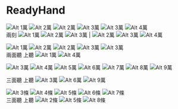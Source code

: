 # ReadyHand

![Alt 1萬](https://upload.wikimedia.org/wikipedia/commons/1/1f/MJm1plane.png)
![Alt 2萬](https://upload.wikimedia.org/wikipedia/commons/6/6f/MJm2plane.png)
![Alt 2萬](https://upload.wikimedia.org/wikipedia/commons/6/6f/MJm2plane.png)
![Alt 3萬](https://upload.wikimedia.org/wikipedia/commons/f/f6/MJm3plane.png)
![Alt 3萬](https://upload.wikimedia.org/wikipedia/commons/f/f6/MJm3plane.png)
![Alt 4萬](https://upload.wikimedia.org/wikipedia/commons/d/de/MJm4plane.png)  
兩刻
![Alt 1萬](https://upload.wikimedia.org/wikipedia/commons/1/1f/MJm1plane.png)
![Alt 2萬](https://upload.wikimedia.org/wikipedia/commons/6/6f/MJm2plane.png)
![Alt 3萬](https://upload.wikimedia.org/wikipedia/commons/f/f6/MJm3plane.png)
|
![Alt 2萬](https://upload.wikimedia.org/wikipedia/commons/6/6f/MJm2plane.png)
![Alt 3萬](https://upload.wikimedia.org/wikipedia/commons/f/f6/MJm3plane.png)
![Alt 4萬](https://upload.wikimedia.org/wikipedia/commons/d/de/MJm4plane.png)


![Alt 1萬](https://upload.wikimedia.org/wikipedia/commons/1/1f/MJm1plane.png)
![Alt 2萬](https://upload.wikimedia.org/wikipedia/commons/6/6f/MJm2plane.png)
![Alt 2萬](https://upload.wikimedia.org/wikipedia/commons/6/6f/MJm2plane.png)
![Alt 3萬](https://upload.wikimedia.org/wikipedia/commons/f/f6/MJm3plane.png)
![Alt 3萬](https://upload.wikimedia.org/wikipedia/commons/f/f6/MJm3plane.png)  
兩面聽 上聽
![Alt 1萬](https://upload.wikimedia.org/wikipedia/commons/1/1f/MJm1plane.png)
![Alt 4萬](https://upload.wikimedia.org/wikipedia/commons/d/de/MJm4plane.png)  



![Alt 3萬](https://upload.wikimedia.org/wikipedia/commons/f/f6/MJm3plane.png)
![Alt 4萬](https://upload.wikimedia.org/wikipedia/commons/d/de/MJm4plane.png)
![Alt 5萬](https://upload.wikimedia.org/wikipedia/commons/3/33/MJm5plane.png)
![Alt 6萬](https://upload.wikimedia.org/wikipedia/commons/2/2a/MJm6plane.png)
![Alt 7萬](https://upload.wikimedia.org/wikipedia/commons/a/a8/MJm7plane.png)
![Alt 8萬](https://upload.wikimedia.org/wikipedia/commons/a/ad/MJm8plane.png)
![Alt 9萬](https://upload.wikimedia.org/wikipedia/commons/7/70/MJm9plane.png)

三面聽 上聽
![Alt 3萬](https://upload.wikimedia.org/wikipedia/commons/f/f6/MJm3plane.png)
![Alt 6萬](https://upload.wikimedia.org/wikipedia/commons/2/2a/MJm6plane.png)
![Alt 9萬](https://upload.wikimedia.org/wikipedia/commons/7/70/MJm9plane.png)


![Alt 3條](https://upload.wikimedia.org/wikipedia/commons/a/a4/MJs3plane.png)
![Alt 4條](https://upload.wikimedia.org/wikipedia/commons/5/57/MJs4plane.png)
![Alt 5條](https://upload.wikimedia.org/wikipedia/commons/9/90/MJs5plane.png)
![Alt 6條](https://upload.wikimedia.org/wikipedia/commons/d/dd/MJs6plane.png)
![Alt 7條](https://upload.wikimedia.org/wikipedia/commons/e/ee/MJs7plane.png)  
三面聽 上聽
![Alt 2條](https://upload.wikimedia.org/wikipedia/commons/4/43/MJs2plane.png)
![Alt 5條](https://upload.wikimedia.org/wikipedia/commons/9/90/MJs5plane.png)
![Alt 8條](https://upload.wikimedia.org/wikipedia/commons/9/96/MJs8plane.png)
